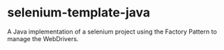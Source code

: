 # selenium-template-java

A Java implementation of a selenium project using the Factory Pattern to manage the WebDrivers.
